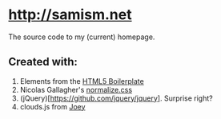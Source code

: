 # http://samism.net

The source code to my (current) homepage.

## Created with:

1. Elements from the [HTML5 Boilerplate](https://github.com/h5bp/html5-boilerplate)
2. Nicolas Gallagher's [normalize.css](https://github.com/necolas/normalize.css)
3. (jQuery)[https://github.com/jquery/jquery]. Surprise right?
4. clouds.js from [Joey](https://github.com/jvq2)
